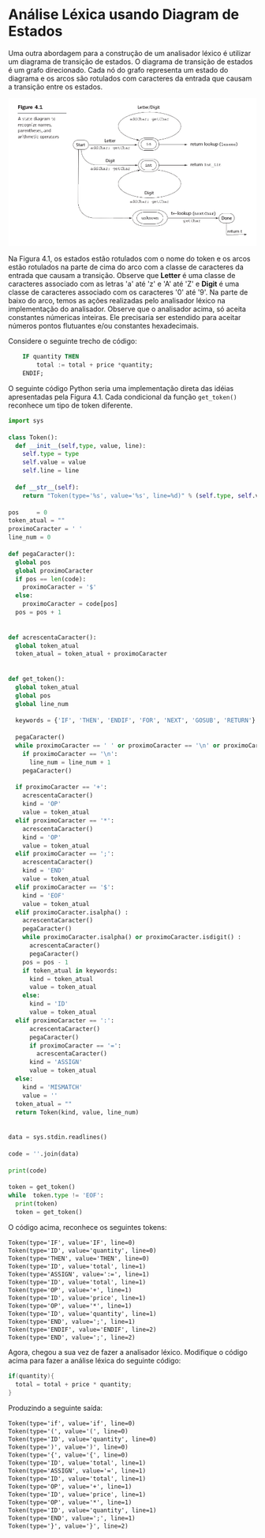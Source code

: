 # Análise Léxica usando Diagram de Estados

Uma outra abordagem para a construção de um analisador léxico é utilizar um diagrama de transição de estados. O diagrama de transição de estados é um grafo direcionado. Cada nó do grafo representa um estado do diagrama e os arcos são rotulados com caracteres da entrada que causam a transição entre os estados.

![Diagrama de Estados](./Diagrama.png)

Na Figura 4.1, os estados estão rotulados com o nome do token e os arcos estão rotulados na parte de cima do arco com a classe de caracteres da entrada que causam a transição. Observe que **Letter** é uma classe de caracteres associado com as letras 'a' até 'z' e 'A' até 'Z' e **Digit** é uma classe de caracteres associado com os caracteres '0' até '9'. Na parte de baixo do arco, temos as ações realizadas pelo analisador léxico na implementação do analisador. Observe que o analisador acima, só aceita constantes númericas inteiras. Ele precisaria ser estendido para aceitar números pontos flutuantes e/ou constantes hexadecimais.

Considere o seguinte trecho de código:
```ADA
    IF quantity THEN 
        total := total + price *quantity; 
    ENDIF;
```

O seguinte código Python seria uma implementação direta das idéias apresentadas pela Figura 4.1. Cada condicional da função ```get_token()``` reconhece um tipo de token diferente. 

```Python
import sys

class Token():
  def __init__(self,type, value, line):
    self.type = type
    self.value = value
    self.line = line
    
  def __str__(self):
    return "Token(type='%s', value='%s', line=%d)" % (self.type, self.value,self.line) 

pos     = 0
token_atual = ""
proximoCaracter = ' '
line_num = 0

def pegaCaracter():
  global pos  
  global proximoCaracter
  if pos == len(code):
    proximoCaracter = '$'  
  else:
    proximoCaracter = code[pos] 
  pos = pos + 1

  
def acrescentaCaracter():
  global token_atual  
  token_atual = token_atual + proximoCaracter
     

def get_token():  
  global token_atual  
  global pos  
  global line_num
     
  keywords = {'IF', 'THEN', 'ENDIF', 'FOR', 'NEXT', 'GOSUB', 'RETURN'}

  pegaCaracter()
  while proximoCaracter == ' ' or proximoCaracter == '\n' or proximoCaracter == '\t' :
    if proximoCaracter == '\n':
      line_num = line_num + 1
    pegaCaracter()

  if proximoCaracter == '+':
    acrescentaCaracter()
    kind = 'OP'
    value = token_atual
  elif proximoCaracter == '*':
    acrescentaCaracter()
    kind = 'OP'
    value = token_atual
  elif proximoCaracter == ';':
    acrescentaCaracter()
    kind = 'END'
    value = token_atual
  elif proximoCaracter == '$':
    kind = 'EOF'
    value = token_atual
  elif proximoCaracter.isalpha() :
    acrescentaCaracter()
    pegaCaracter()
    while proximoCaracter.isalpha() or proximoCaracter.isdigit() :
      acrescentaCaracter()
      pegaCaracter()
    pos = pos - 1    
    if token_atual in keywords:
      kind = token_atual
      value = token_atual  
    else:
      kind = 'ID'
      value = token_atual  
  elif proximoCaracter == ':':
      acrescentaCaracter()
      pegaCaracter()                
      if proximoCaracter == '=':      
        acrescentaCaracter()      
      kind = 'ASSIGN'
      value = token_atual
  else:
    kind = 'MISMATCH'
    value = ''             
  token_atual = ""  
  return Token(kind, value, line_num)  


data = sys.stdin.readlines()

code = ''.join(data)

print(code)

token = get_token()
while  token.type != 'EOF':
  print(token)
  token = get_token()

```

O código acima, reconhece os seguintes tokens:



```
Token(type='IF', value='IF', line=0)
Token(type='ID', value='quantity', line=0)
Token(type='THEN', value='THEN', line=0)
Token(type='ID', value='total', line=1)
Token(type='ASSIGN', value=':=', line=1)
Token(type='ID', value='total', line=1)
Token(type='OP', value='+', line=1)
Token(type='ID', value='price', line=1)
Token(type='OP', value='*', line=1)
Token(type='ID', value='quantity', line=1)
Token(type='END', value=';', line=1)
Token(type='ENDIF', value='ENDIF', line=2)
Token(type='END', value=';', line=2)
```


Agora, chegou a sua vez de fazer a analisador léxico. Modifique o código acima para fazer a análise léxica do seguinte código:

```C
if(quantity){ 
  total = total + price * quantity; 
}
```

Produzindo a seguinte saída:
```
Token(type='if', value='if', line=0)
Token(type='(', value='(', line=0)
Token(type='ID', value='quantity', line=0)
Token(type=')', value=')', line=0)
Token(type='{', value='{', line=0)
Token(type='ID', value='total', line=1)
Token(type='ASSIGN', value='=', line=1)
Token(type='ID', value='total', line=1)
Token(type='OP', value='+', line=1)
Token(type='ID', value='price', line=1)
Token(type='OP', value='*', line=1)
Token(type='ID', value='quantity', line=1)
Token(type='END', value=';', line=1)
Token(type='}', value='}', line=2)
```









